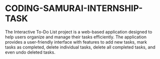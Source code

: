 # CODING-SAMURAI-INTERNSHIP-TASK
The Interactive To-Do List project is a web-based application designed to help users organize and manage their tasks efficiently. The application provides a user-friendly interface with features to add new tasks, mark tasks as completed, delete individual tasks, delete all completed tasks, and even undo deleted tasks.

